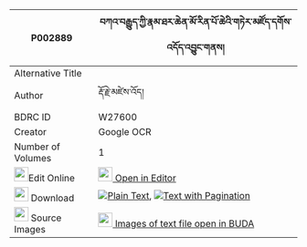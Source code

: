 |P002889|བཀའ་བརྒྱུད་ཀྱི་རྣམ་ཐར་ཆེན་མོ་རིན་པོ་ཆེའི་གཏེར་མཛོད་དགོས་འདོད་འབྱུང་གནས། 
| --- | --- 
|Alternative Title |
|Author| རྡོ་རྗེ་མཛེས་འོད།
|BDRC ID | W27600
|Creator | Google OCR
|Number of Volumes| 1
|<img width="25" src="https://img.icons8.com/color/25/000000/edit-property.png">Edit Online| [<img width="25" src="https://avatars.githubusercontent.com/u/45091458?s=200&v=4"> Open in Editor](http://editor.openpecha.org/P002889)
|<img width="25" src="https://img.icons8.com/fluent/48/000000/download-2.png"/>  Download | [![](https://img.icons8.com/color/20/000000/txt.png)Plain Text](https://github.com/Openpecha/P002889/releases/download/v1/ka_gyu_kyi_namtar_chen_mo_rinp_plain_P002889.zip), [![](https://img.icons8.com/color/20/000000/txt.png)Text with Pagination](https://github.com/Openpecha/P002889/releases/download/v1/ka_gyu_kyi_namtar_chen_mo_rinp_pages_P002889.zip)
|<img width="25" src="https://img.icons8.com/plasticine/100/000000/pictures-folder.png"/>  Source Images | [<img width="25" src="https://library.bdrc.io/icons/BUDA-small.svg"> Images of text file open in BUDA](https://library.bdrc.io/show/bdr:W27600)